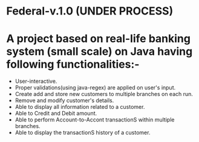 # Federal-v.1.0 (UNDER PROCESS)

# A project based on real-life banking system (small scale) on Java having following functionalities:- 

 +  User-interactive. 
 +  Proper validations(using java-regex) are applied on user's input.
 +  Create add and store new customers to multiple branches on each run.
 +  Remove and modify customer's details.
 +  Able to display all information related to a customer.
 +  Able to Credit and Debit amount.
 +  Able to perform Account-to-Accont transactionS within multiple branches.
 +  Able to display the transactionS history of a customer.
 



